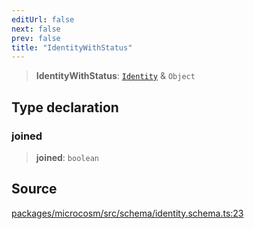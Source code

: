 ```yaml
---
editUrl: false
next: false
prev: false
title: "IdentityWithStatus"
---
```


> **IdentityWithStatus**: [`Identity`](Identity.md) & `Object`

## Type declaration

### joined

> **joined**: `boolean`

## Source

[packages/microcosm/src/schema/identity.schema.ts:23](https://github.com/nodenogg-in/alpha-p2p/blob/abd15ac8ea05df755d6048ca2d2de6e86911127a/packages/microcosm/src/schema/identity.schema.ts#L23)
